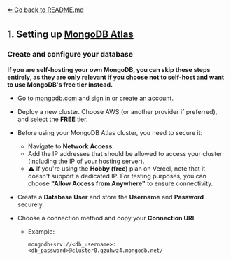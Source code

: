[⬅️ Go back to README.md](../README.md)


## 1. Setting up [MongoDB Atlas](https://cloud.mongodb.com/)

### Create and configure your database

**If you are self-hosting your own MongoDB, you can skip these steps entirely, as they are only relevant if you choose not to self-host and want to use MongoDB's free tier instead.**

- Go to [mongodb.com](https://mongodb.com) and sign in or create an account.

- Deploy a new cluster. Choose AWS (or another provider if preferred), and select the **FREE** tier.

- Before using your MongoDB Atlas cluster, you need to secure it:

  - Navigate to **Network Access**.
  - Add the IP addresses that should be allowed to access your cluster (including the IP of your hosting server).
  - ⚠️ If you're using the **Hobby (free)** plan on Vercel, note that it doesn't support a dedicated IP. For testing purposes, you can choose **"Allow Access from Anywhere"** to ensure connectivity.

- Create a **Database User** and store the **Username** and **Password** securely.

- Choose a connection method and copy your **Connection URI**.
  - Example:
    ```
    mongodb+srv://<db_username>:<db_password>@cluster0.qzuhwz4.mongodb.net/
    ```
